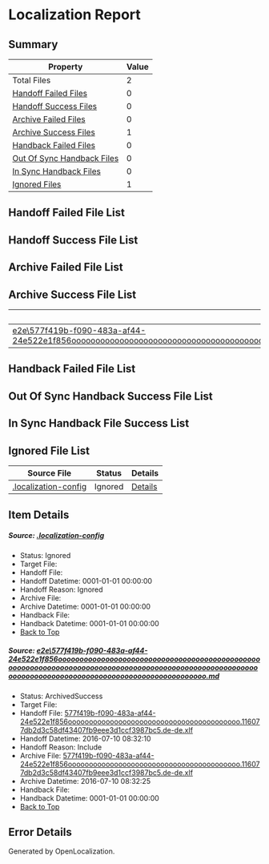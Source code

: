 # <a name='report-top'></a> Localization Report

## Summary
 Property | Value 
 -------- | ----- 
 Total Files | 2
[ Handoff Failed Files ](#handoff-failed-list)| 0
[ Handoff Success Files ](#handoff-success-list)| 0
[ Archive Failed Files ](#archive-failed-list)| 0
[ Archive Success Files ](#archive-success-list)| 1
[ Handback Failed Files ](#handback-failed-list)| 0
[ Out Of Sync Handback Files ](#outofsync-handback-success-list)| 0
[ In Sync Handback Files ](#insync-handback-success-list)| 0
[ Ignored Files ](#ignored-list)| 1

## <a name='handoff-failed-list'></a> Handoff Failed File List

## <a name='handoff-success-list'></a> Handoff Success File List

## <a name='archive-failed-list'></a> Archive Failed File List

## <a name='archive-success-list'></a> Archive Success File List
 Source File | Status | Details 
 ----------- | ------ | ------- 
 [e2e\577f419b-f090-483a-af44-24e522e1f856ooooooooooooooooooooooooooooooooooooooooooooooooooooooooooooooooooooooooooooooooooooooooooooooooooooooooooooooooooooooooooooooooooooooooooooooooooooooo.md](https://github.com/OpenLocalizationTestOrg/oltest/blob/5bbfeeb5428319ebe3ff81b116b3d230ea2f2a1c/e2e/577f419b-f090-483a-af44-24e522e1f856ooooooooooooooooooooooooooooooooooooooooooooooooooooooooooooooooooooooooooooooooooooooooooooooooooooooooooooooooooooooooooooooooooooooooooooooooooooooo.md) | ArchivedSuccess | [Details](#c7832b607c15f9bae023e2771add56ec84c68bcc1)

## <a name='handback-failed-list'></a> Handback Failed File List

## <a name='outofsync-handback-success-list'></a> Out Of Sync Handback Success File List

## <a name='insync-handback-success-list'></a> In Sync Handback File Success List

## <a name='ignored-list'></a> Ignored File List
 Source File | Status | Details 
 ----------- | ------ | ------- 
 [.localization-config](https://github.com/OpenLocalizationTestOrg/oltest/blob/5bbfeeb5428319ebe3ff81b116b3d230ea2f2a1c/.localization-config) | Ignored | [Details](#3d4f252ac210baf56311d7e97dcc2db10974dbd20)

## Item Details
##### <a name='3d4f252ac210baf56311d7e97dcc2db10974dbd20'></a> Source: [.localization-config](https://github.com/OpenLocalizationTestOrg/oltest/blob/5bbfeeb5428319ebe3ff81b116b3d230ea2f2a1c/.localization-config)
* Status: Ignored
* Target File: 
* Handoff File: 
* Handoff Datetime: 0001-01-01 00:00:00
* Handoff Reason: Ignored
* Archive File: 
* Archive Datetime: 0001-01-01 00:00:00
* Handback File: 
* Handback Datetime: 0001-01-01 00:00:00
* [Back to Top](#report-top)

##### <a name='c7832b607c15f9bae023e2771add56ec84c68bcc1'></a> Source: [e2e\577f419b-f090-483a-af44-24e522e1f856ooooooooooooooooooooooooooooooooooooooooooooooooooooooooooooooooooooooooooooooooooooooooooooooooooooooooooooooooooooooooooooooooooooooooooooooooooooooo.md](https://github.com/OpenLocalizationTestOrg/oltest/blob/5bbfeeb5428319ebe3ff81b116b3d230ea2f2a1c/e2e/577f419b-f090-483a-af44-24e522e1f856ooooooooooooooooooooooooooooooooooooooooooooooooooooooooooooooooooooooooooooooooooooooooooooooooooooooooooooooooooooooooooooooooooooooooooooooooooooooo.md)
* Status: ArchivedSuccess
* Target File: 
* Handoff File: [577f419b-f090-483a-af44-24e522e1f856ooooooooooooooooooooooooooooooooooooooooo.116077db2d3c58df43407fb9eee3d1ccf3987bc5.de-de.xlf](https://github.com/OpenLocalizationTestOrg/olhandoff-e2e/blob/db23fb16b122779814e4c50ec753b7294bffa1f6/ol-handoff/OpenLocalizationTestOrg/oltest-dede-fly/ci/ht/577f419b-f090-483a-af44-24e522e1f856ooooooooooooooooooooooooooooooooooooooooo.116077db2d3c58df43407fb9eee3d1ccf3987bc5.de-de.xlf)
* Handoff Datetime: 2016-07-10 08:32:10
* Handoff Reason: Include
* Archive File: [577f419b-f090-483a-af44-24e522e1f856ooooooooooooooooooooooooooooooooooooooooo.116077db2d3c58df43407fb9eee3d1ccf3987bc5.de-de.xlf](https://github.com/OpenLocalizationTestOrg/olhandoff-e2e/blob/ec24b216bf4cbbd556b366f4cef2f41f465ff37c/ol-archive/OpenLocalizationTestOrg/oltest-dede-fly/ci/ht/577f419b-f090-483a-af44-24e522e1f856ooooooooooooooooooooooooooooooooooooooooo.116077db2d3c58df43407fb9eee3d1ccf3987bc5.de-de.xlf)
* Archive Datetime: 2016-07-10 08:32:25
* Handback File: 
* Handback Datetime: 0001-01-01 00:00:00
* [Back to Top](#report-top)


## Error Details

Generated by OpenLocalization.
